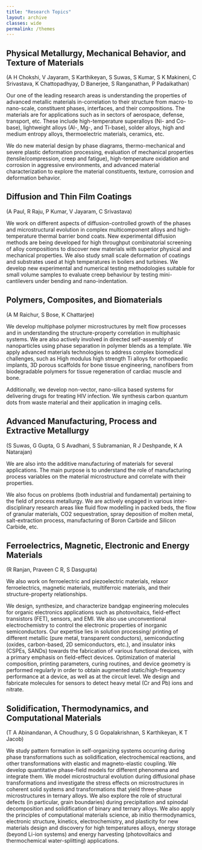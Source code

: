 ```yaml
---
title: "Research Topics"
layout: archive
classes: wide
permalink: /themes
---
```

## Physical Metallurgy, Mechanical Behavior, and Texture of Materials

(A H Chokshi, V Jayaram, S Karthikeyan, S Suwas, S Kumar, S K Makineni, C Srivastava,  K Chattopadhyay, D Banerjee, S Ranganathan, P Padaikathan)

Our one of the leading research areas is understanding the properties of advanced metallic materials in-correlation to their structure from macro- to nano-scale, constituent phases, interfaces, and their compositions. The materials are for applications such as in sectors of aerospace, defense, transport, etc. These include high-temperature superalloys (Ni- and Co-base), lightweight alloys (Al-, Mg-, and Ti-base), solder alloys, high and medium entropy alloys, thermoelectric materials, ceramics, etc.

We do new material design by phase diagrams, thermo-mechanical and severe plastic deformation processing, evaluation of mechanical properties (tensile/compression, creep and fatigue), high-temperature oxidation and corrosion in aggressive environments, and advanced material characterization to explore the material constituents, texture, corrosion and deformation behavior. 

## Diffusion and Thin Film Coatings

(A Paul, R Raju, P Kumar, V Jayaram, C Srivastava)

We work on different aspects of diffusion-controlled growth of the phases and microstructural evolution in complex multicomponent alloys and high-temperature thermal barrier bond coats. New experimental diffusion methods are being developed for high throughput combinatorial screening of alloy compositions to discover new materials with superior physical and mechanical properties. We also study small scale deformation of coatings and substrates used at high temperatures in boilers and turbines. We develop new experimental and numerical testing methodologies suitable for small volume samples to evaluate creep behaviour by testing mini-cantilevers under bending and nano-indentation.

## Polymers, Composites, and Biomaterials

(A M Raichur, S Bose, K Chattarjee)

We develop multiphase polymer microstructures by melt flow processes and in understanding the structure-property correlation in multiphasic systems. We are also actively involved in directed self-assembly of nanoparticles using phase separation in polymer blends as a template. We apply advanced materials technologies to address complex biomedical challenges, such as High modulus high strength Ti alloys for orthopaedic implants, 3D porous scaffolds for bone tissue engineering, nanofibers from biodegradable polymers for tissue regeneration of cardiac muscle and bone. 

Additionally, we develop non-vector, nano-silica based systems for delivering drugs for treating HIV infection. We synthesis carbon quantum dots from waste material and their application in imaging cells. 

## Advanced Manufacturing, Process and Extractive Metallurgy

(S Suwas, G Gupta, G S Avadhani, S Subramanian, R J Deshpande, K A Natarajan)

We are also into the additive manufacturing of materials for several applications. The main purpose is to understand the role of manufacturing process variables on the material microstructure and correlate with their properties. 

We also focus on problems (both industrial and fundamental) pertaining to the field of process metallurgy. We are actively engaged in various inter-disciplinary research areas like fluid flow modelling in packed beds, the flow of granular materials, CO2 sequestration, spray deposition of molten metal, salt-extraction process, manufacturing of Boron Carbide and Silicon Carbide, etc.

## Ferroelectrics, Magnetic, Electronic and Energy Materials

(R Ranjan,  Praveen C R, S Dasgupta)

We also work on ferroelectric and piezoelectric materials, relaxor ferroelectrics, magnetic materials, multiferroic materials, and their structure-property relationships. 

We design, synthesize, and characterize bandgap engineering molecules for organic electronics applications such as photovoltaics, field-effect transistors (FET), sensors, and EMI. We also use unconventional electrochemistry to control the electronic properties of inorganic semiconductors. Our expertise lies in solution processing/ printing of different metallic (pure metal, transparent conductors), semiconducting (oxides, carbon-based, 2D semiconductors, etc.), and insulator inks (CSPEs, SANDs) towards the fabrication of various functional devices, with a primary emphasis on field-effect devices. Optimization of material composition, printing parameters, curing routines, and device geometry is performed regularly in order to obtain augmented static/high-frequency performance at a device, as well as at the circuit level. We design and fabricate molecules for sensors to detect heavy metal (Cr and Pb) ions and nitrate.

## Solidification, Thermodynamics, and Computational Materials

(T A Abinandanan, A Choudhury, S G Gopalakrishnan, S Karthikeyan, K T Jacob)

We study pattern formation in self-organizing systems occurring during phase transformations such as solidification, electrochemical reactions, and other transformations with elastic and magneto-elastic coupling. We develop quantitative phase-field models for different phenomena and integrate them. We model microstructural evolution during diffusional phase transformations and investigate the stress effects on microstructures in coherent solid systems and transformations that yield three-phase microstructures in ternary alloys. We also explore the role of structural defects (in particular, grain boundaries) during precipitation and spinodal decomposition and solidification of binary and ternary alloys. We also apply the principles of computational materials science, ab initio thermodynamics, electronic structure, kinetics, electrochemistry, and plasticity for new materials design and discovery for high temperatures alloys, energy storage (beyond Li-ion systems) and energy harvesting (photovoltaics and thermochemical water-splitting) applications.